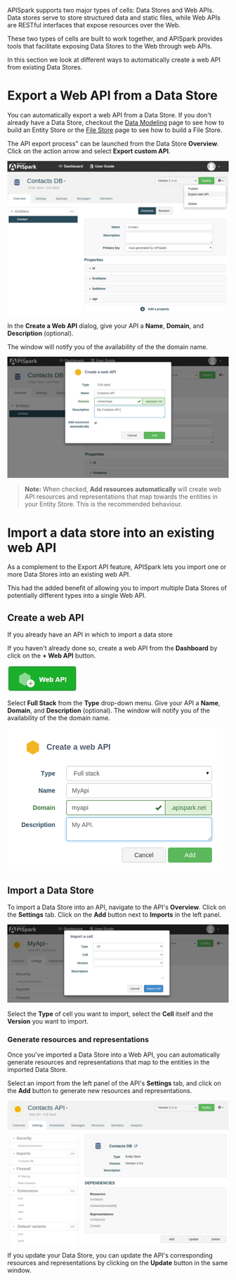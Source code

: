 
APISpark supports two major types of cells: Data Stores and Web APIs. Data stores serve to store structured data and static files, while Web APIs are RESTful interfaces that expose resources over the Web.

These two types of cells are built to work together, and APISpark provides tools that facilitate exposing Data Stores to the Web through web APIs.

In this section we look at different ways to automatically create a web API from existing Data Stores.

# Export a Web API from a Data Store

You can automatically export a web API from a Data Store. If you don't already have a Data Store, checkout the [Data Modeling](technical-resources/apispark/guide/store/entity-stores/model-data "Data Modeling") page to see how to build an Entity Store or the [File Store](technical-resources/apispark/guide/store/file-stores "File Store") page to see how to build a File Store.

The API export  process" can be launched from the Data Store **Overview**. Click on the action arrow and select **Export custom API**.

  ![export custom API](images/exportfromstore.png "export custom API")

In the **Create a Web API** dialog, give your API a **Name**, **Domain**, and **Description** (optional).

The window will notify you of the availability of the the domain name.

  ![Create a web API](images/exportapi.png "Create a web API")

  > **Note:** When checked, **Add resources automatically** will create web API resources and representations that map towards the entities in your Entity Store. This is the recommended behaviour.

# Import a data store into an existing web API

As a complement to the Export API feature, APISpark lets you import one or more Data Stores into an existing web API.

This had the added benefit of allowing you to import multiple Data Stores of potentially different types into a single Web API.  

## Create a web API

If you already have an API in which to import a data store

If you haven't already done so, create a web API from the **Dashboard** by click on the **+ Web API** button.

  ![+web API](images/05.jpg "+web API")

Select **Full Stack** from the **Type** drop-down menu. Give your API a **Name**, **Domain**, and **Description** (optional).
The window will notify you of the availability of the the domain name.

  ![Create a web API](images/createapi.png "Create a web API")


## Import a Data Store

To import a Data Store into an API, navigate to the API's **Overview**. Click on the **Settings** tab. Click on the **Add** button next to **Imports** in the left panel.

  ![+Import](images/import.png "+Import")

Select the **Type** of cell you want to import, select the **Cell** itself and the **Version** you want to import.

### Generate resources and representations

Once you've imported a Data Store into a Web API, you can automatically generate resources and representations that map to the entities in the imported Data Store.

Select an import from the left panel of the API's **Settings** tab, and click on the **Add** button to generate new resources and representations.

![Generate Resources](images/generateResources.png "Generate Resources")

If you update your Data Store, you can update the API's corresponding resources and representations by clicking on the **Update** button in the same window.
